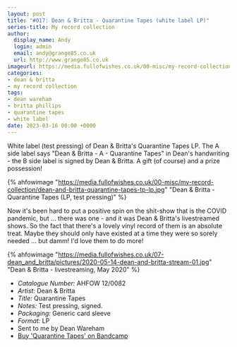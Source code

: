 ```yaml
---
layout: post
title: "#017: Dean & Britta - Quarantine Tapes (white label LP)"
series-title: My record collection
author:
  display_name: Andy
  login: admin
  email: andy@grange85.co.uk
  url: http://www.grange85.co.uk
imageurl: https://media.fullofwishes.co.uk/00-misc/my-record-collection/dean-and-britta-quarantine-tapes-tp-lp.jpg
categories:
- dean & britta
- my record collection
tags:
- dean wareham
- britta phillips
- quarantine tapes
- white label
date: 2023-03-16 00:00 +0000
---
```

White label (test pressing) of Dean & Britta's Quarantine Tapes LP. The A side label says "Dean & Britta - A - Quarantine Tapes" in Dean's handwriting - the B side label is signed by Dean & Britta. A gift (of course) and a prize possession!

{% ahfowimage "https://media.fullofwishes.co.uk/00-misc/my-record-collection/dean-and-britta-quarantine-tapes-tp-lp.jpg" "Dean & Britta - Quarantine Tapes (LP, test pressing)" %}

Now it's been hard to put a positive spin on the shit-show that is the COVID pandemic, but ... there was one - and it was Dean & Britta's livestreamed shows. So the fact that there's a lovely vinyl record of them is an absolute treat. Maybe they should only have existed at a time they were so sorely needed ... but damm! I'd love them to do more!

{% ahfowimage "https://media.fullofwishes.co.uk/07-dean_and_britta/pictures/2020-05-14-dean-and-britta-stream-01.jpg" "Dean & Britta - livestreaming, May 2020" %}

 - *Catalogue Number:* AHFOW 12/0082
 - *Artist:* Dean & Britta
 - *Title:* Quarantine Tapes
 - *Notes:* Test pressing, signed.
 - *Packaging:* Generic card sleeve
 - *Format:* LP
 - Sent to me by Dean Wareham
 - [Buy 'Quarantine Tapes' on Bandcamp](https://deanandbritta.bandcamp.com/album/quarantine-tapes)
